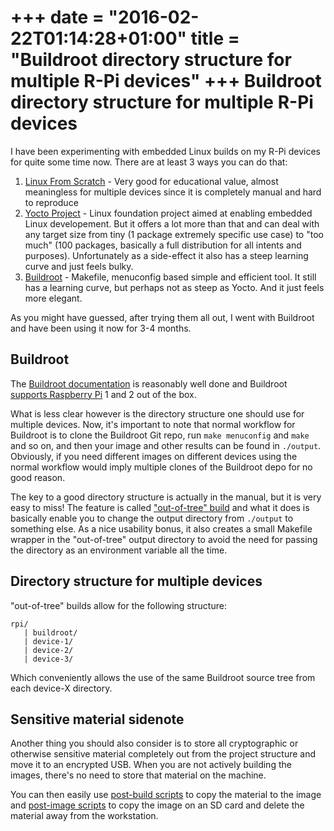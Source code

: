 +++
date = "2016-02-22T01:14:28+01:00"
title = "Buildroot directory structure for multiple R-Pi devices"
+++
Buildroot directory structure for multiple R-Pi devices
=======================================================

I have been experimenting with embedded Linux builds on my R-Pi devices for quite some time now. There are at least 3 ways you can do that:

1.    [Linux From Scratch](http://www.linuxfromscratch.org/) - Very good for educational value, almost meaningless for multiple devices since it is completely manual and hard to reproduce
2.    [Yocto Project](https://www.yoctoproject.org/) - Linux foundation project aimed at enabling embedded Linux developement. But it offers a lot more than that and can deal with any target size from tiny (1 package extremely specific use case) to "too much" (100 packages, basically a full distribution for all intents and purposes). Unfortunately as a side-effect it also has a steep learning curve and just feels bulky.
3.    [Buildroot](https://buildroot.org/) - Makefile, menuconfig based simple and efficient tool. It still has a learning curve, but perhaps not as steep as Yocto. And it just feels more elegant.

As you might have guessed, after trying them all out, I went with Buildroot and have been using it now for 3-4 months.

Buildroot
---------

The [Buildroot documentation](https://buildroot.org/downloads/manual/manual.html) is reasonably well done and Buildroot [supports Raspberry Pi](https://git.busybox.net/buildroot/tree/board/raspberrypi) 1 and 2 out of the box.

What is less clear however is the directory structure one should use for multiple devices. Now, it's important to note that normal workflow for Buildroot is to clone the Buildroot Git repo, run `make menuconfig` and `make` and so on, and then your image and other results can be found in `./output`. Obviously, if you need different images on different devices using the normal workflow would imply multiple clones of the Buildroot depo for no good reason.

The key to a good directory structure is actually in the manual, but it is very easy to miss! The feature is called ["out-of-tree" build](https://buildroot.org/downloads/manual/manual.html#_building_out_of_tree) and what it does is basically enable you to change the output directory from `./output` to something else. As a nice usability bonus, it also creates a small Makefile wrapper in the "out-of-tree" output directory to avoid the need for passing the directory as an environment variable all the time.

Directory structure for multiple devices
----------------------------------------

"out-of-tree" builds allow for the following structure:

    rpi/
       | buildroot/
       | device-1/
       | device-2/
       | device-3/

Which conveniently allows the use of the same Buildroot source tree from each device-X directory.

Sensitive material sidenote
---------------------------

Another thing you should also consider is to store all cryptographic or otherwise sensitive material completely out from the project structure and move it to an encrypted USB. When you are not actively building the images, there's no need to store that material on the machine.

You can then easily use [post-build scripts](https://buildroot.org/downloads/manual/manual.html#rootfs-custom) to copy the material to the image and [post-image scripts](https://buildroot.org/downloads/manual/manual.html#_customization_emphasis_after_emphasis_the_images_have_been_created) to copy the image on an SD card and delete the material away from the workstation.

